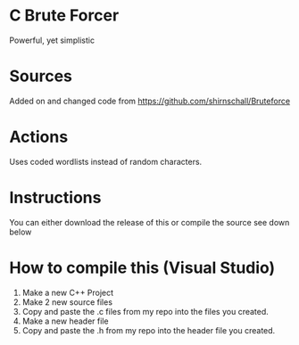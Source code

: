 # C Brute Forcer
Powerful, yet simplistic
# Sources
Added on and changed code from https://github.com/shirnschall/Bruteforce
# Actions
Uses coded wordlists instead of random characters.
# Instructions
You can either download the release of this or compile the source see down below
# How to compile this (Visual Studio)
1. Make a new C++ Project
2. Make 2 new source files
3. Copy and paste the .c files from my repo into the files you created.
4. Make a new header file
5. Copy and paste the .h from my repo into the header file you created.
